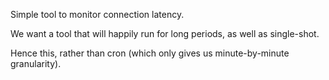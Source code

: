 Simple tool to monitor connection latency.

We want a tool that will happily run for long periods, as well as single-shot.

Hence this, rather than cron (which only gives us minute-by-minute granularity).
